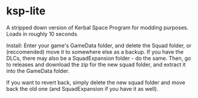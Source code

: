 # ksp-lite
A stripped down version of Kerbal Space Program for modding purposes. Loads in roughly 10 seconds.

Install: Enter your game's GameData folder, and delete the Squad folder, or (reccomended) move it to somewhere else as a backup. If you have the DLCs, there may also be a SquadExpansion folder - do the same. Then, go to releases and download the zip for the new squad folder, and extract it into the GameData folder.

If you want to revert back, simply delete the new squad folder and move back the old one (and SquadExpansion if you have it as well).

